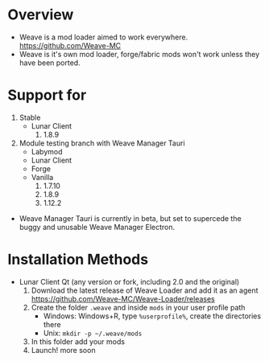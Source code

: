 # Overview
- Weave is a mod loader aimed to work everywhere. https://github.com/Weave-MC
- Weave is it's own mod loader, forge/fabric mods won't work unless they have been ported.
# Support for
1. Stable
   - Lunar Client
     1. 1.8.9
2. Module testing branch with Weave Manager Tauri
   - Labymod
   - Lunar Client
   - Forge
   - Vanilla
     1. 1.7.10
     2. 1.8.9
     3. 1.12.2
- Weave Manager Tauri is currently in beta, but set to supercede the buggy and unusable Weave Manager Electron.
# Installation Methods
- Lunar Client Qt (any version or fork, including 2.0 and the original)
  1. Download the latest release of Weave Loader and add it as an agent https://github.com/Weave-MC/Weave-Loader/releases
  2. Create the folder `.weave` and inside `mods` in your user profile path
     - Windows: Windows+R, type `%userprofile%`, create the directories there
     - Unix: `mkdir -p ~/.weave/mods`
  3. In this folder add your mods
  4. Launch!
more soon 
